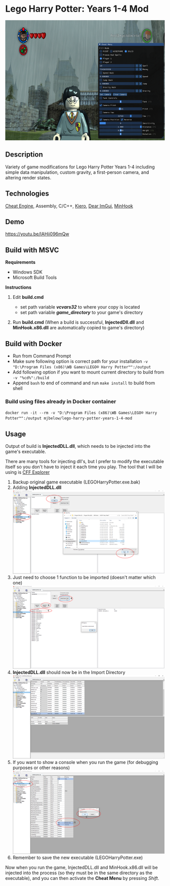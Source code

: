 # Lego Harry Potter: Years 1-4 Mod

![Cheat Menu Preview](preview.png "Cheat Menu Preview")

## Description

Variety of game modifications for Lego Harry Potter Years 1-4 including simple data manipulation, custom gravity, a first-person camera, and altering render states.

## Technologies

[Cheat Engine](https://www.cheatengine.org/), Assembly, C/C++, [Kiero](https://github.com/Rebzzel/kiero), [Dear ImGui](https://github.com/ocornut/imgui), [MinHook](https://github.com/TsudaKageyu/minhook)

## Demo

https://youtu.be/IAHii096mQw

## Build with MSVC

**Requirements**

* Windows SDK
* Microsoft Build Tools

**Instructions**

1. Edit **build.cmd**

    * set path variable ***vcvars32*** to where your copy is located
    * set path variable ***game_directory*** to your game's directory

2. Run **build.cmd** (When a build is successful, **InjectedDll.dll** and **MinHook.x86.dll** are automatically copied to game's directory)

## Build with Docker

* Run from Command Prompt
* Make sure following option is correct path for your installation
`-v "D:\Program Files (x86)\WB Games\LEGO® Harry Potter™":/output` 
* Add following option if you want to mount current directory to build from
`-v "%cd%":/build`
* Append `bash` to end of command and run `make install` to build from shell

### Build using files already in Docker container

`docker run -it --rm -v "D:\Program Files (x86)\WB Games\LEGO® Harry Potter™":/output mjbelow/lego-harry-potter-years-1-4-mod`

## Usage

Output of build is **InjectedDLL.dll**, which needs to be injected into the game's executable.

There are many tools for injecting dll's, but I prefer to modify the executable itself so you don't have to inject it each time you play. The tool that I will be using is [CFF Explorer](https://ntcore.com/?page_id=388)

1. Backup original game executable (LEGOHarryPotter.exe.bak)
2. Adding **InjectedDLL.dll**
![Step 1](cff_explorer_1.png "Step 1")
3. Just need to choose 1 function to be imported (doesn't matter which one)
![Step 2](cff_explorer_2.png "Step 2")
4. **InjectedDLL.dll** should now be in the Import Directory
![Step 3](cff_explorer_3.png "Step 3")
5. If you want to show a console when you run the game (for debugging purposes or other reasons)
![Step 4](cff_explorer_4.png "Step 4")
6. Remember to save the new executable (LEGOHarryPotter.exe)

Now when you run the game, InjectedDLL.dll and MinHook.x86.dll will be injected into the process (so they must be in the same directory as the executable), and you can then activate the **Cheat Menu** by pressing *Shift*.
